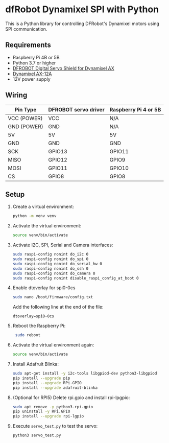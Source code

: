 # dfRobot Dynamixel SPI with Python

This is a Python library for controlling DFRobot's Dynamixel motors using SPI communication.

## Requirements

- Raspberry Pi 4B or 5B
- Python 3.7 or higher
- [DFROBOT Digital Servo Shield for Dynamixel AX](https://www.dfrobot.com/product-958.html)
- [Dynamixel AX-12A](https://emanual.robotis.com/docs/en/dxl/ax/ax-12a/)
- 12V power supply

## Wiring

| Pin Type    | DFROBOT servo driver | Raspberry Pi 4 or 5B |
| ----------- | -------------------- | -------------------- |
| VCC (POWER) | VCC                  | N/A                  |
| GND (POWER) | GND                  | N/A                  |
| 5V          | 5V                   | 5V                   |
| GND         | GND                  | GND                  |
| SCK         | GPIO13               | GPIO11               |
| MISO        | GPIO12               | GPIO9                |
| MOSI        | GPIO11               | GPIO10               |
| CS          | GPIO8                | GPIO8                |

## Setup

1. Create a virtual environment:
   ```bash
   python -m venv venv
   ```
2. Activate the virtual environment:
   ```bash
   source venv/bin/activate
   ```
3. Activate I2C, SPI, Serial and Camera interfaces:
   ```bash
   sudo raspi-config nonint do_i2c 0
   sudo raspi-config nonint do_spi 0
   sudo raspi-config nonint do_serial_hw 0
   sudo raspi-config nonint do_ssh 0
   sudo raspi-config nonint do_camera 0
   sudo raspi-config nonint disable_raspi_config_at_boot 0
   ```
4. Enable dtoverlay for spi0-0cs
   ```bash
   sudo nano /boot/firmware/config.txt
   ```
   Add the following line at the end of the file:
   ```
   dtoverlay=spi0-0cs
   ```
5. Reboot the Raspberry Pi:

   ```bash
    sudo reboot
   ```

6. Activate the virtual environment again:

   ```bash
   source venv/bin/activate
   ```

7. Install Adafruit Blinka:
   ```bash
   sudo apt-get install -y i2c-tools libgpiod-dev python3-libgpiod
   pip install --upgrade pip
   pip install --upgrade RPi.GPIO
   pip install --upgrade adafruit-blinka
   ```
8. (Optional for RPI5) Delete rpi.gpio and install rpi-lpgpio:

   ```bash
   sudo apt remove -y python3-rpi.gpio
   pip uninstall -y RPi.GPIO
   pip install --upgrade rpi-lgpio
   ```

9. Execute `servo_test.py` to test the servo:
   ```bash
   python3 servo_test.py
   ```
